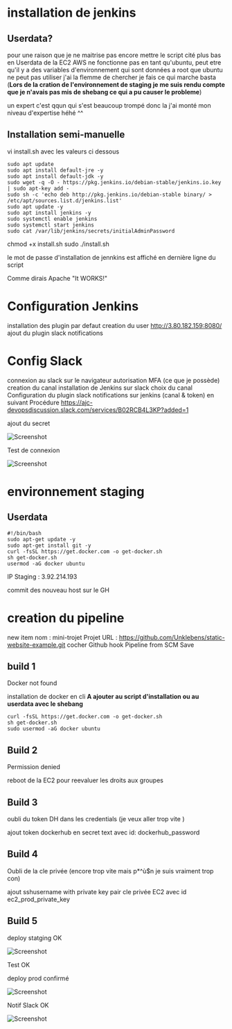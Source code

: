 # installation de jenkins

## Userdata?

pour une raison que je ne maitrise pas encore mettre le script cité plus bas en Userdata de la EC2 AWS ne fonctionne pas en tant qu'ubuntu, peut etre qu'il y a des variables d'environnement qui sont données a root que ubuntu ne peut pas utiliser 
j'ai la flemme de chercher je fais ce qui marche basta (**Lors de la cration de l'environnement de staging je me suis rendu compte que je n'avais pas mis de shebang ce qui a pu causer le probleme**)

un expert c'est qqun qui s'est beaucoup trompé donc la j'ai monté mon niveau d'expertise héhé ^^


## Installation semi-manuelle

vi install.sh avec les valeurs ci dessous

```
sudo apt update
sudo apt install default-jre -y
sudo apt install default-jdk -y
sudo wget -q -O - https://pkg.jenkins.io/debian-stable/jenkins.io.key | sudo apt-key add -
sudo sh -c 'echo deb http://pkg.jenkins.io/debian-stable binary/ > /etc/apt/sources.list.d/jenkins.list'
sudo apt update -y
sudo apt install jenkins -y
sudo systemctl enable jenkins
sudo systemctl start jenkins
sudo cat /var/lib/jenkins/secrets/initialAdminPassword
```


chmod +x install.sh
sudo ./install.sh

le mot de passe d'installation de jennkins est affiché en dernière ligne du script

Comme dirais Apache "It WORKS!"


# Configuration Jenkins

installation des plugin par defaut
creation du user
http://3.80.182.159:8080/
ajout du plugin slack notifications

# Config Slack

connexion au slack sur le navigateur
autorisation MFA (ce que je possède)
creation du canal
installation de Jenkins sur slack 
choix du canal
Configuration du plugin slack notifications sur jenkins (canal & token) en suivant Procédure https://ajc-devopsdiscussion.slack.com/services/B02RCB4L3KP?added=1

ajout du secret

![Screenshot](https://github.com/Unklebens/jenkins-mini-projet-frazer/blob/main/assettoken.png?raw=true)

Test de connexion

![Screenshot](https://github.com/Unklebens/jenkins-mini-projet-frazer/blob/main/assettotestslackokken.png?raw=true)


# environnement staging

## Userdata

```
#!/bin/bash
sudo apt-get update -y
sudo apt-get install git -y
curl -fsSL https://get.docker.com -o get-docker.sh
sh get-docker.sh
usermod -aG docker ubuntu
```

IP Staging : 3.92.214.193


commit des nouveau host sur le GH

# creation du pipeline

new item
nom : mini-trojet
Projet URL : https://github.com/Unklebens/static-website-example.git
cocher Github hook
Pipeline from SCM
Save

## build 1
Docker not found

installation de docker en cli **A ajouter au script d'installation ou au userdata avec le shebang**

```
curl -fsSL https://get.docker.com -o get-docker.sh
sh get-docker.sh
sudo usermod -aG docker ubuntu
```


## Build 2
Permission denied

reboot de la EC2 pour reevaluer les droits aux groupes


## Build 3

oubli du token DH dans les credentials (je veux aller trop vite )

ajout token dockerhub en secret text avec id: dockerhub_password



## Build 4

Oubli de la cle privée (encore trop vite mais p*^ù$n je suis vraiment trop con)

ajout sshusername with private key pair cle privée EC2 avec id ec2_prod_private_key



## Build 5

deploy statging OK


![Screenshot](https://github.com/Unklebens/jenkins-mini-projet-frazer/blob/main/assetstaging.png?raw=true)

Test OK

deploy prod confirmé

![Screenshot](https://github.com/Unklebens/jenkins-mini-projet-frazer/blob/main/assetprod.png?raw=true)





Notif Slack OK


![Screenshot](https://github.com/Unklebens/jenkins-mini-projet-frazer/blob/main/assetslack.png?raw=true)



